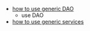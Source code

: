   * [how to use generic DAO](UsingDataModule.md)
    * use DAO
  * [how to use generic services](UsingServices.md)
